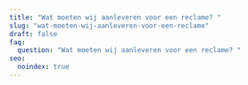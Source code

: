 ```yaml
---
title: "Wat moeten wij aanleveren voor een reclame? "
slug: "wat-moeten-wij-aanleveren-voor-een-reclame"
draft: false
faq:
  question: "Wat moeten wij aanleveren voor een reclame? "
seo:
  noindex: true
---
```

